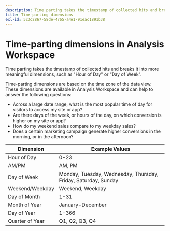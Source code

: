 ```yaml
---
description: Time parting takes the timestamp of collected hits and breaks it into more meaningful dimensions, such as "Hour of Day" or "Day of Week".
title: Time-parting dimensions
exl-id: 5c3c2867-58de-4765-a4e1-91eac1891b38
---
```

# Time-parting dimensions in Analysis Workspace

Time parting takes the timestamp of collected hits and breaks it into more meaningful dimensions, such as "Hour of Day" or "Day of Week".

Time-parting dimensions are based on the time zone of the data view. These dimensions are available in Analysis Workspace and can help to answer the following questions:

* Across a large date range, what is the most popular time of day for visitors to access my site or app? 
* Are there days of the week, or hours of the day, on which conversion is higher on my site or app? 
* How do my weekend sales compare to my weekday sales? 
* Does a certain marketing campaign generate higher conversions in the morning, or in the afternoon?

| Dimension | Example Values |
|--- |--- |
|Hour of Day|0-23|
|AM/PM|AM, PM|
|Day of Week|Monday, Tuesday, Wednesday, Thursday, Friday, Saturday, Sunday|
|Weekend/Weekday|Weekend, Weekday|
|Day of Month|1-31|
|Month of Year|January-December|
|Day of Year|1-366|
|Quarter of Year|Q1, Q2, Q3, Q4|
